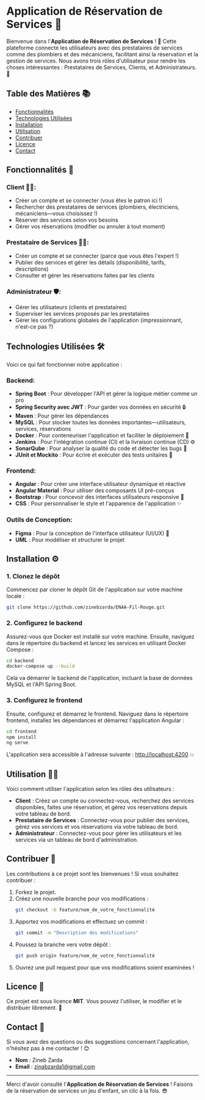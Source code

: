 # Application de Réservation de Services 🚀

Bienvenue dans l'**Application de Réservation de Services** ! 🌟 Cette plateforme connecte les utilisateurs avec des prestataires de services comme des plombiers et des mécaniciens, facilitant ainsi la réservation et la gestion de services. Nous avons trois rôles d'utilisateur pour rendre les choses intéressantes : Prestataires de Services, Clients, et Administrateurs. 💼

## Table des Matières 📚
- [Fonctionnalités](#Fonctionnalités)
- [Technologies Utilisées](#technologies-utilisées)
- [Installation](#Installation)
- [Utilisation](#Utilisation)
- [Contribuer](#Contribuer)
- [Licence](#Licence)
- [Contact](#Contact)

## Fonctionnalités 🌈

### Client 👩‍💻:
- Créer un compte et se connecter (vous êtes le patron ici !)
- Rechercher des prestataires de services (plombiers, électriciens, mécaniciens—vous choisissez !)
- Réserver des services selon vos besoins
- Gérer vos réservations (modifier ou annuler à tout moment)

### Prestataire de Services 👨‍🔧:
- Créer un compte et se connecter (parce que vous êtes l'expert !)
- Publier des services et gérer les détails (disponibilité, tarifs, descriptions)
- Consulter et gérer les réservations faites par les clients

### Administrateur 🛡️:
- Gérer les utilisateurs (clients et prestataires)
- Superviser les services proposés par les prestataires
- Gérer les configurations globales de l'application (impressionnant, n'est-ce pas ?)

## Technologies Utilisées 🛠️

Voici ce qui fait fonctionner notre application :

### Backend:
- **Spring Boot** : Pour développer l'API et gérer la logique métier comme un pro
- **Spring Security avec JWT** : Pour garder vos données en sécurité 🔒
- **Maven** : Pour gérer les dépendances
- **MySQL** : Pour stocker toutes les données importantes—utilisateurs, services, réservations
- **Docker** : Pour conteneuriser l'application et faciliter le déploiement 🚢
- **Jenkins** : Pour l'intégration continue (CI) et la livraison continue (CD) ⚙️
- **SonarQube** : Pour analyser la qualité du code et détecter les bugs 🧹
- **JUnit et Mockito** : Pour écrire et exécuter des tests unitaires 🤖

### Frontend:
- **Angular** : Pour créer une interface utilisateur dynamique et réactive
- **Angular Material** : Pour utiliser des composants UI pré-conçus
- **Bootstrap** : Pour concevoir des interfaces utilisateurs responsive 📱
- **CSS** : Pour personnaliser le style et l'apparence de l'application ✨

### Outils de Conception:
- **Figma** : Pour la conception de l'interface utilisateur (UI/UX) 🎨
- **UML** : Pour modéliser et structurer le projet

## Installation ⚙️

### 1. Clonez le dépôt
Commencez par cloner le dépôt Git de l'application sur votre machine locale :

```bash
git clone https://github.com/zinebzarda/ENAA-Fil-Rouge.git
```

### 2. Configurez le backend
Assurez-vous que Docker est installé sur votre machine. Ensuite, naviguez dans le répertoire du backend et lancez les services en utilisant Docker Compose :

```bash
cd backend
docker-compose up --build
```

Cela va démarrer le backend de l'application, incluant la base de données MySQL et l'API Spring Boot.

### 3. Configurez le frontend
Ensuite, configurez et démarrez le frontend. Naviguez dans le répertoire frontend, installez les dépendances et démarrez l'application Angular :

```bash
cd frontend
npm install
ng serve
```

L'application sera accessible à l'adresse suivante : [http://localhost:4200](http://localhost:4200) 💥

## Utilisation 🧑‍🏫

Voici comment utiliser l'application selon les rôles des utilisateurs :

- **Client** : Créez un compte ou connectez-vous, recherchez des services disponibles, faites une réservation, et gérez vos réservations depuis votre tableau de bord.
- **Prestataire de Services** : Connectez-vous pour publier des services, gérez vos services et vos réservations via votre tableau de bord.
- **Administrateur** : Connectez-vous pour gérer les utilisateurs et les services via un tableau de bord d'administration.

## Contribuer 🤝

Les contributions à ce projet sont les bienvenues ! Si vous souhaitez contribuer :

1. Forkez le projet.
2. Créez une nouvelle branche pour vos modifications :
   ```bash
   git checkout -b feature/nom_de_votre_fonctionnalité
   ```
3. Apportez vos modifications et effectuez un commit :
   ```bash
   git commit -m "Description des modifications"
   ```
4. Poussez la branche vers votre dépôt :
   ```bash
   git push origin feature/nom_de_votre_fonctionnalité
   ```
5. Ouvrez une pull request pour que vos modifications soient examinées !

## Licence 📜

Ce projet est sous licence **MIT**. Vous pouvez l'utiliser, le modifier et le distribuer librement. 🦅

## Contact 📧

Si vous avez des questions ou des suggestions concernant l'application, n'hésitez pas à me contacter ! 😊

- **Nom** : Zineb Zarda
- **Email** : [zinabzarda1@gmail.com](mailto:zinabzarda1@gmail.com)

---

Merci d'avoir consulté l'**Application de Réservation de Services** ! Faisons de la réservation de services un jeu d'enfant, un clic à la fois. 😎
